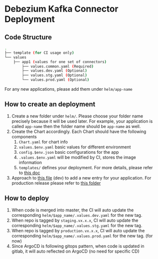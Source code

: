 # Debezium Kafka Connector Deployment

## Code Structure

```bash
.
├── template (for CI usage only)
└── values
    ├── app1 (values for one set of connectors)
        ├── values.common.yaml (Required)
        ├── values.dev.yaml (Optional)
        ├── values.stg.yaml (Optional)
        └── values.prod.yaml (Optional)
```

For any new applications, please add them under `helm/app-name`

## How to create an deployment

1. Create a new folder under `helm/`. Please choose your folder name precisely because it will be used later. For example, your application is called `app-name` then the folder name should be `app-name` as well.
2. Create the Chart accordingly. Each Chart should have the following components
   1. `Chart.yaml` for chart info
   2. `values.$env.yaml` basic values for different environment
   3. `config.$env.json` basic configurations for the app
   4. `.values.$env.yaml` will be modified by CI, stores the image information
   5. `templates/` defines your deployment. For more details, please refer to [this doc](helm/app-lib/READMD.md)
3. Approach to [this file](https://gitlab.myteksi.net/dakota/dakota-k8s/-/tree/master/deployments/clusters/dakota/central/argocd/resources/app-services/datadev-appset.yaml) (dev) to add a new entry for your application. For production release please refer to [this folder](https://gitlab.myteksi.net/dakota/dakota-k8s/-/tree/master/deployments/clusters/dakota/central/prod-argocd/resources/app-services)

## How to deploy

1. When code is merged into master, the CI will auto update the corresponding `helm/$app_name/.values.dev.yaml` for the new tag.
2. When repo is tagged by `staging.vx.x.x`, CI will auto update the corresponding `helm/$app_name/.values.stg.yaml` for the new tag.
3. When repo is tagged by `production.vx.x.x`, CI will auto update the corresponding `helm/$app_name/.values.prod.yaml` for the new tag. (for now)
4. Since ArgoCD is following gitops pattern, when code is updated in gitlab, it will auto reflected on ArgoCD (no need for specific CD)
